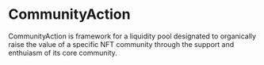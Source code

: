 # CommunityAction
CommunityAction is framework for a liquidity pool designated to organically raise the value of a specific NFT community through the support and enthuiasm of its core community.
